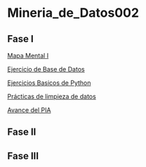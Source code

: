 # Mineria_de_Datos002

## Fase I

[Mapa Mental I](https://github.com/robertoduenas/Mineria_de_Datos002/blob/main/MapaMental_1_1797033.pdf)

[Ejercicio de Base de Datos](https://github.com/lizbethaltamirano/MIneria_de_Datos/blob/Mineria_de_Datos/Ej1_BasesDatos_Equipo_2.pdf)

[Ejercicios Basicos de Python](https://github.com/robertoduenas/Mineria_de_Datos002/blob/main/Ej_Python_1797033.ipynb)

[Prácticas de limpieza de datos](https://github.com/lizbethaltamirano/MIneria_de_Datos/blob/Mineria_de_Datos/Ej_Limpieza_2.ipynb)

[Avance del PIA](https://github.com/lizbethaltamirano/MIneria_de_Datos/blob/Mineria_de_Datos/Avance1_PIA_2%20(2).ipynb)

## Fase II

## Fase III
